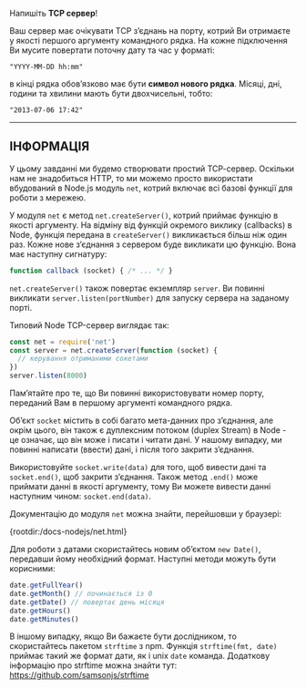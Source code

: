 Напишіть **TCP сервер**!

Ваш сервер має очікувати TCP з’єднань на порту, котрий Ви отримаєте у якості першого аргументу командного рядка. На кожне підключення Ви мусите повертати поточну дату та час у форматі:

```
"YYYY-MM-DD hh:mm"
```

в кінці рядка обов’язково має бути **символ нового рядка**. Місяці, дні, години та хвилини мають бути двохчисельні, тобто:

```
"2013-07-06 17:42"
```

----------------------------------------------------------------------
## ІНФОРМАЦІЯ

У цьому завданні ми будемо створювати простий ТСР-сервер. Оскільки нам не знадобиться HTTP, то ми можемо просто використати вбудований в Node.js модуль `net`, котрий включає всі базові функції для роботи з мережею.

У модуля `net` є метод `net.createServer()`, котрий приймає функцію в якості аргументу. На відміну від функцій окремого виклику (callbacks) в Node, функція передана в `createServer()` викликається більш ніж один раз. Кожне нове з’єднання з сервером буде викликати цю функцію. Вона має наступну сигнатуру:

```js
function callback (socket) { /* ... */ }
```

`net.createServer()` також повертає екземпляр `server`. Ви повинні викликати `server.listen(portNumber)` для запуску сервера на заданому порті.

Типовий Node TCP-сервер виглядає так:

```js
const net = require('net')
const server = net.createServer(function (socket) {
  // керування отриманими сокетами
})
server.listen(8000)
```

Пам’ятайте про те, що Ви повинні використовувати номер порту, переданий Вам в першому аргументі командного рядка.

Об’єкт `socket` містить в собі багато мета-данних про з’єднання, але окрім цього, він також є дуплексним потоком (duplex Stream) в Node - це означає, що він може і писати і читати дані. У нашому випадку, ми повинні написати (ввести) дані, і після того закрити з’єднання.

Використовуйте `socket.write(data)` для того, щоб вивести дані та `socket.end()`, щоб закрити з’єднання. Також метод `.end()` може приймати данні в якості аргументу, тому Ви можете вивести данні наступним чином: `socket.end(data)`.

Документацію до модуля `net` можна знайти, перейшовши у браузері:

  {rootdir:/docs-nodejs/net.html}

Для роботи з датами скористайтесь новим об’єктом `new Date()`, передавши йому необхідний формат. Наступні методи можуть бути корисними:

```js
date.getFullYear()
date.getMonth() // починається із 0
date.getDate() // повертає день місяця
date.getHours()
date.getMinutes()
```

В іншому випадку, якщо Ви бажаєте бути дослідником, то скористайтесь пакетом `strftime` з npm. Функція `strftime(fmt, date)` приймає такий же формат дати, як і unix `date` команда. Додаткову інформацію про strftime можна знайти тут: https://github.com/samsonjs/strftime
